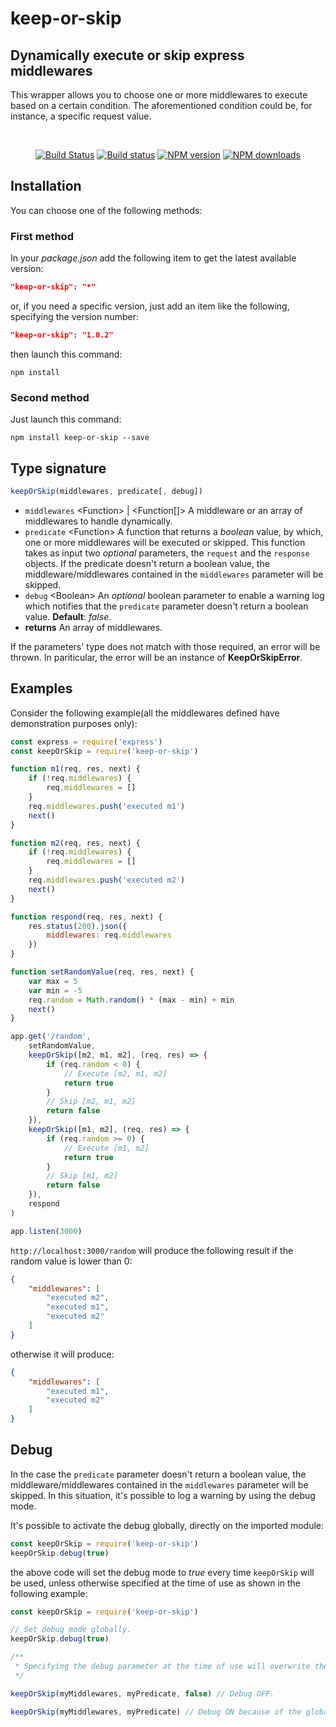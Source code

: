 # keep-or-skip

## Dynamically execute or skip express middlewares

This wrapper allows you to choose one or more middlewares to execute based on a
certain condition. The aforementioned condition could be, for instance, a
specific request value.

<br/>

<div align="center">

[![Build Status](https://travis-ci.org/mauro-d/keep-or-skip.svg?branch=master)](https://travis-ci.org/mauro-d/keep-or-skip)
[![Build status](https://ci.appveyor.com/api/projects/status/m8de0gc397tcceq5?svg=true)](https://ci.appveyor.com/project/mauro-d/keep-or-skip)
[![NPM version](https://img.shields.io/npm/v/keep-or-skip.svg?style=flat)](https://www.npmjs.com/package/keep-or-skip)
[![NPM downloads](https://img.shields.io/npm/dm/keep-or-skip.svg?style=flat)](https://www.npmjs.com/package/keep-or-skip)

</div>

## Installation

You can choose one of the following methods:

### First method

In your *package.json* add the following item to get the latest available version:

```json
"keep-or-skip": "*"
```

or, if you need a specific version, just add an item like the following,
specifying the version number:

```json
"keep-or-skip": "1.0.2"
```

then launch this command:

```console
npm install
```

### Second method

Just launch this command:

```console
npm install keep-or-skip --save
```

## Type signature

```javascript
keepOrSkip(middlewares, predicate[, debug])
```

- `middlewares` &lt;Function&gt; | &lt;Function[]&gt; A middleware or an array of middlewares to handle dynamically.
- `predicate` &lt;Function&gt; A function that returns a *boolean* value, by which, one or more middlewares will be executed or skipped. This function takes as input two *optional* parameters, the `request` and the `response` objects. If the predicate doesn't return a boolean value, the middleware/middlewares contained in the `middlewares` parameter will be skipped.
- `debug` &lt;Boolean&gt; An *optional* boolean parameter to enable a warning log which notifies that the `predicate` parameter doesn't return a boolean value. **Default**: *false*.
- **returns** An array of middlewares.

If the parameters' type does not match with those required, an error will be
thrown. In pariticular, the error will be an instance of **KeepOrSkipError**.

## Examples

Consider the following example(all the middlewares defined have demonstration
purposes only):

```javascript
const express = require('express')
const keepOrSkip = require('keep-or-skip')

function m1(req, res, next) {
    if (!req.middlewares) {
        req.middlewares = []
    }
    req.middlewares.push('executed m1')
    next()
}

function m2(req, res, next) {
    if (!req.middlewares) {
        req.middlewares = []
    }
    req.middlewares.push('executed m2')
    next()
}

function respond(req, res, next) {
    res.status(200).json({
        middlewares: req.middlewares
    })
}

function setRandomValue(req, res, next) {
    var max = 5
    var min = -5
    req.random = Math.random() * (max - min) + min
    next()
}

app.get('/random',
    setRandomValue,
    keepOrSkip([m2, m1, m2], (req, res) => {
        if (req.random < 0) {
            // Execute [m2, m1, m2]
            return true
        }
        // Skip [m2, m1, m2]
        return false
    }),
    keepOrSkip([m1, m2], (req, res) => {
        if (req.random >= 0) {
            // Execute [m1, m2]
            return true
        }
        // Skip [m1, m2]
        return false
    }),
    respond
)

app.listen(3000)
```

`http://localhost:3000/random` will produce the following result if the random
value is lower than 0:

```json
{
    "middlewares": [
        "executed m2",
        "executed m1",
        "executed m2"
    ]
}
```

otherwise it will produce:

```json
{
    "middlewares": [
        "executed m1",
        "executed m2"
    ]
}
```

## Debug

In the case the `predicate` parameter doesn't return a boolean value, the
middleware/middlewares contained in the `middlewares` parameter will be skipped.
In this situation, it's possible to log a warning by using the debug mode.

It's possible to activate the debug globally, directly on the imported module:

```javascript
const keepOrSkip = require('keep-or-skip')
keepOrSkip.debug(true)
```

the above code will set the debug mode to *true* every time `keepOrSkip` will be
used, unless otherwise specified at the time of use as shown in the following
example:

```javascript
const keepOrSkip = require('keep-or-skip')

// Set debug mode globally.
keepOrSkip.debug(true)

/**
 * Specifying the debug parameter at the time of use will overwrite the global debug variable.
 */

keepOrSkip(myMiddlewares, myPredicate, false) // Debug OFF.

keepOrSkip(myMiddlewares, myPredicate) // Debug ON because of the global debug variable.
```